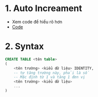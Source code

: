 # 1. Auto Increament
- Xem code để hiểu rõ hơn
- [Code](https://github.com/K1ethoang/SQL-Server/blob/main/13.Auto%20increament/auto%20increament.sql)

# 2. Syntax

```sql
CREATE TABLE <tên table>
(
	<tên trường> <kiểu dữ liệu> IDENTITY, 
	-- tự tăng trường này, phải là số
	-- Mặc định từ 1 và tăng 1 đơn vị
	<tên trường> <kiểu dữ liệu>
	...
)
```
